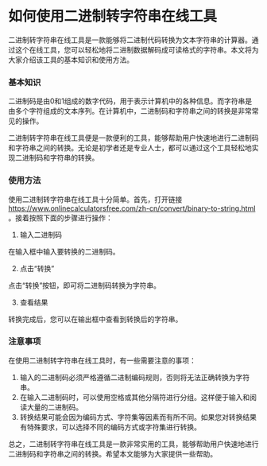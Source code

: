 如何使用二进制转字符串在线工具
===============

二进制转字符串在线工具是一款能够将二进制代码转换为文本字符串的计算器。通过这个在线工具，您可以轻松地将二进制数据解码成可读格式的字符串。本文将为大家介绍该工具的基本知识和使用方法。

### 基本知识

二进制码是由0和1组成的数字代码，用于表示计算机中的各种信息。而字符串是由多个字符组成的文本序列。在计算机中，二进制码和字符串之间的转换是非常常见的操作。

二进制转字符串在线工具便是一款便利的工具，能够帮助用户快速地进行二进制码和字符串之间的转换。无论是初学者还是专业人士，都可以通过这个工具轻松地实现二进制码和字符串的转换。

### 使用方法

使用二进制转字符串在线工具十分简单。首先，打开链接 <https://www.onlinecalculatorsfree.com/zh-cn/convert/binary-to-string.html> 。接着按照下面的步骤进行操作：

1. 输入二进制码

在输入框中输入要转换的二进制码。

2. 点击“转换”

点击“转换”按钮，即可将二进制码转换为字符串。

3. 查看结果

转换完成后，您可以在输出框中查看到转换后的字符串。

### 注意事项

在使用二进制转字符串在线工具时，有一些需要注意的事项：

1. 输入的二进制码必须严格遵循二进制编码规则，否则将无法正确转换为字符串。
2. 在输入二进制码时，可以使用空格或其他分隔符进行分组。这样便于输入和阅读大量的二进制码。
3. 转换结果可能会因为编码方式、字符集等因素而有所不同。如果您对转换结果有特殊要求，可以选择不同的编码方式或字符集进行转换。

总之，二进制转字符串在线工具是一款非常实用的工具，能够帮助用户快速地进行二进制码和字符串之间的转换。希望本文能够为大家提供一些帮助。